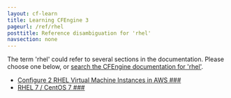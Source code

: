```yaml
---
layout: cf-learn
title: Learning CFEngine 3
pageurl: /ref/rhel
posttitle: Reference disambiguation for 'rhel'
navsection: none
---
```


The term 'rhel' could refer to several sections in the documentation. Please choose one below, or
[search the CFEngine documentation for 'rhel'](http://cfengine.com/docs/latest/search.html?q=rhel).

- [Configure 2 RHEL Virtual Machine Instances in AWS \#\#\#](http://cfengine.com/docs/latest/guide-installation-and-configuration-general-installation-installation-enterprise-free-aws-rhel.html#configure-2-rhel-virtual-machine-instances-in-aws-###)
- [RHEL 7 / CentOS 7 \#\#\#](http://cfengine.com/docs/latest/guide-latest-release-known-issues.html#rhel-7-centos-7-###)

